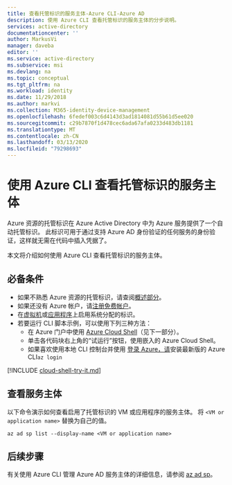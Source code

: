 ```yaml
---
title: 查看托管标识的服务主体-Azure CLI-Azure AD
description: 使用 Azure CLI 查看托管标识的服务主体的分步说明。
services: active-directory
documentationcenter: ''
author: MarkusVi
manager: daveba
editor: ''
ms.service: active-directory
ms.subservice: msi
ms.devlang: na
ms.topic: conceptual
ms.tgt_pltfrm: na
ms.workload: identity
ms.date: 11/29/2018
ms.author: markvi
ms.collection: M365-identity-device-management
ms.openlocfilehash: 6fedef003c6d4143d3ad1814081d55b61d5ee020
ms.sourcegitcommit: c29b7870f1d478cec6ada67afa0233d483db1181
ms.translationtype: MT
ms.contentlocale: zh-CN
ms.lasthandoff: 03/13/2020
ms.locfileid: "79298693"
---
```

# <a name="view-the-service-principal-of-a-managed-identity-using-azure-cli"></a>使用 Azure CLI 查看托管标识的服务主体

Azure 资源的托管标识在 Azure Active Directory 中为 Azure 服务提供了一个自动托管标识。 此标识可用于通过支持 Azure AD 身份验证的任何服务的身份验证，这样就无需在代码中插入凭据了。 

本文将介绍如何使用 Azure CLI 查看托管标识的服务主体。

## <a name="prerequisites"></a>必备条件

- 如果不熟悉 Azure 资源的托管标识，请查阅[概述部分](overview.md)。
- 如果还没有 Azure 帐户，请[注册免费帐户](https://azure.microsoft.com/free/)。
- 在[虚拟机](/azure/active-directory/managed-identities-azure-resources/qs-configure-portal-windows-vm#system-assigned-managed-identity)或[应用程序](/azure/app-service/overview-managed-identity#add-a-system-assigned-identity)上启用系统分配的标识。
- 若要运行 CLI 脚本示例，可以使用下列三种方法：
    - 在 Azure 门户中使用 [Azure Cloud Shell](../../cloud-shell/overview.md)（见下一部分）。
    - 单击各代码块右上角的“试运行”按钮，使用嵌入的 Azure Cloud Shell。
    - 如果喜欢使用本地 CLI 控制台并使用 [ 登录 Azure，请](https://docs.microsoft.com/cli/azure/install-azure-cli)安装最新版的 Azure CLI`az login`
 
[!INCLUDE [cloud-shell-try-it.md](../../../includes/cloud-shell-try-it.md)]

## <a name="view-the-service-principal"></a>查看服务主体

以下命令演示如何查看启用了托管标识的 VM 或应用程序的服务主体。 将 `<VM or application name>` 替换为自己的值。 

```azurecli-interactive
az ad sp list --display-name <VM or application name>
```

## <a name="next-steps"></a>后续步骤

有关使用 Azure CLI 管理 Azure AD 服务主体的详细信息，请参阅 [az ad sp](/cli/azure/ad/sp)。


